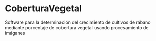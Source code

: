 # CoberturaVegetal
Software para la determinación del crecimiento de cultivos de rábano mediante porcentaje de cobertura vegetal usando procesamiento de imáganes
